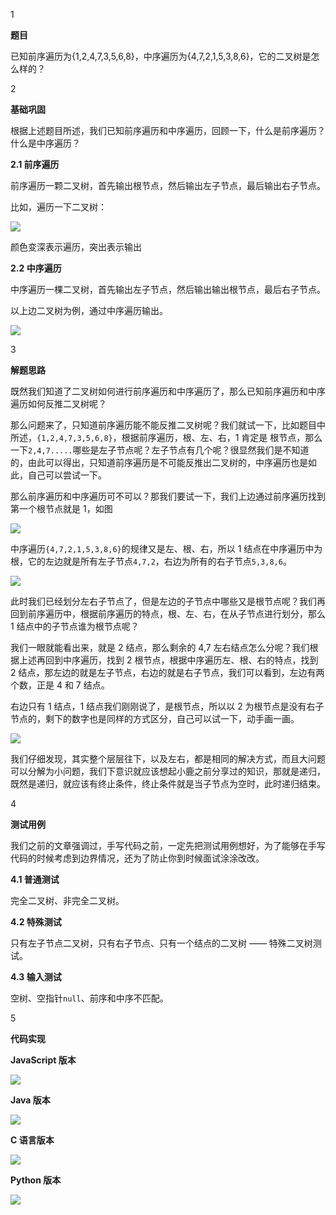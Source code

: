 1

**题目**

已知前序遍历为{1,2,4,7,3,5,6,8}，中序遍历为{4,7,2,1,5,3,8,6}，它的二叉树是怎么样的？

  


2

**基础巩固**

根据上述题目所述，我们已知前序遍历和中序遍历，回顾一下，什么是前序遍历？什么是中序遍历？

  


**2.1 前序遍历**

  


前序遍历一颗二叉树，首先输出根节点，然后输出左子节点，最后输出右子节点。

  


比如，遍历一下二叉树：

  


![](https://mmbiz.qpic.cn/mmbiz_gif/ouvf8kz8iaAtPC8qX88rFhG95eRUmqmFSiazEC9xHGImABuG4DzllWnkU2Ts0AEeudPS7FoM1MhZy05yq0SySbxA/640?wx_fmt=gif&tp=webp&wxfrom=5&wx_lazy=1)

颜色变深表示遍历，突出表示输出

  


**2.2 中序遍历**  


  


中序遍历一棵二叉树，首先输出左子节点，然后输出输出根节点，最后右子节点。

  


以上边二叉树为例，通过中序遍历输出。

  


![](https://mmbiz.qpic.cn/mmbiz_gif/ouvf8kz8iaAtPC8qX88rFhG95eRUmqmFSPLCAUZ3qiaqsickMVKYmcAXCbu3ibcwmxoP1vSFSesnKWuiaChoqXLZ1iaQ/640?wx_fmt=gif&tp=webp&wxfrom=5&wx_lazy=1)

  


3

**解题思路**

既然我们知道了二叉树如何进行前序遍历和中序遍历了，那么已知前序遍历和中序遍历如何反推二叉树呢？

  


那么问题来了，只知道前序遍历能不能反推二叉树呢？我们就试一下，比如题目中所述，`{1,2,4,7,3,5,6,8}`，根据前序遍历，根、左、右，1 肯定是 根节点，那么一下`2,4,7.....`哪些是左子节点呢？左子节点有几个呢？很显然我们是不知道的，由此可以得出，只知道前序遍历是不可能反推出二叉树的，中序遍历也是如此，自己可以尝试一下。

  


那么前序遍历和中序遍历可不可以？那我们要试一下，我们上边通过前序遍历找到第一个根节点就是 1，如图

![](https://mmbiz.qpic.cn/mmbiz_png/ouvf8kz8iaAtPC8qX88rFhG95eRUmqmFS23pbG8JIpqpRQmdC8RYYBfECLibL5AlYoicvrXkejU2w2txwdkQjnmvQ/640?wx_fmt=png&tp=webp&wxfrom=5&wx_lazy=1&wx_co=1)

中序遍历`{4,7,2,1,5,3,8,6}`的规律又是左、根、右，所以 1 结点在中序遍历中为根，它的左边就是所有左子节点`4,7,2`，右边为所有的右子节点`5,3,8,6`。

![](https://mmbiz.qpic.cn/mmbiz_png/ouvf8kz8iaAtPC8qX88rFhG95eRUmqmFSKFmOFvhQnRuqBXB0apngLNNtrlY3p6POUTX6TxnPrjgMT6aRiazHhtg/640?wx_fmt=png&tp=webp&wxfrom=5&wx_lazy=1&wx_co=1)

此时我们已经划分左右子节点了，但是左边的子节点中哪些又是根节点呢？我们再回到前序遍历中，根据前序遍历的特点，根、左、右，在从子节点进行划分，那么 1 结点中的子节点谁为根节点呢？

  


我们一眼就能看出来，就是 2 结点，那么剩余的 4,7 左右结点怎么分呢？我们根据上述再回到中序遍历，找到 2 根节点，根据中序遍历左、根、右的特点，找到 2 结点，那左边的就是左子节点，右边的就是右子节点，我们可以看到，左边有两个数，正是 4 和 7 结点。

  


右边只有 1 结点，1 结点我们刚刚说了，是根节点，所以以 2 为根节点是没有右子节点的，剩下的数字也是同样的方式区分，自己可以试一下，动手画一画。

![](https://mmbiz.qpic.cn/mmbiz_png/ouvf8kz8iaAtPC8qX88rFhG95eRUmqmFSVVnFvbZpATyS6FOUnlL0ZMRfN59yyH5qSWLGpLbpkV2nKLX8yqcQibA/640?wx_fmt=png&tp=webp&wxfrom=5&wx_lazy=1&wx_co=1)

我们仔细发现，其实整个层层往下，以及左右，都是相同的解决方式，而且大问题可以分解为小问题，我们下意识就应该想起小鹿之前分享过的知识，那就是递归，既然是递归，就应该有终止条件，终止条件就是当子节点为空时，此时递归结束。

  


4

**测试用例**

  


我们之前的文章强调过，手写代码之前，一定先把测试用例想好，为了能够在手写代码的时候考虑到边界情况，还为了防止你到时候面试涂涂改改。

  


**4.1 普通测试**

  


完全二叉树、非完全二叉树。

  


**4.2 特殊测试**

  


只有左子节点二叉树，只有右子节点、只有一个结点的二叉树 —— 特殊二叉树测试。

  


**4.3 输入测试**

  


空树、空指针`null`、前序和中序不匹配。

  


5

**代码实现**

  


**JavaScript 版本**

![](https://mmbiz.qpic.cn/mmbiz_png/ouvf8kz8iaAtPC8qX88rFhG95eRUmqmFS6IYCymy2icvg5LPZE0d2xlTurtaSWCxr7bn7EVUYGLkbn7MUYspgJQg/640?wx_fmt=png&tp=webp&wxfrom=5&wx_lazy=1&wx_co=1)

  


**Java 版本**

![](https://mmbiz.qpic.cn/mmbiz_png/ouvf8kz8iaAtPC8qX88rFhG95eRUmqmFSbDLCS7MdXrhibxbmJO8LP7IzwvYic8zNGNib2qWL11WibxHzn8CbSUr56A/640?wx_fmt=png&tp=webp&wxfrom=5&wx_lazy=1&wx_co=1)

  


**C 语言版本**

![](https://mmbiz.qpic.cn/mmbiz_png/ouvf8kz8iaAtPC8qX88rFhG95eRUmqmFSEvRZeWqtAtCKwxp9dOarqw0Npn75dokUuT0Vm8ADpeGowwICNjiaaxQ/640?wx_fmt=png&tp=webp&wxfrom=5&wx_lazy=1&wx_co=1)

  


**Python 版本**

![](https://mmbiz.qpic.cn/mmbiz_png/ouvf8kz8iaAtPC8qX88rFhG95eRUmqmFSXNekPn7H2g8orGraPRlJr2Df1KI5pfsnia0lY9DIezCibsufStXKu3MQ/640?wx_fmt=png&tp=webp&wxfrom=5&wx_lazy=1&wx_co=1)

